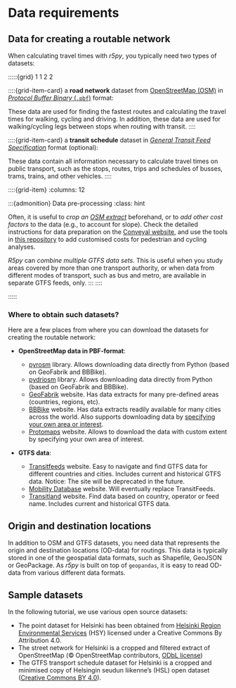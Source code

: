 # Data requirements

## Data for creating a routable network

When calculating travel times with *r5py*, you typically need two types of
datasets:

:::::{grid} 1 1 2 2

::::{grid-item-card}
a **road network** dataset from [OpenStreetMap
(OSM)](https://wiki.openstreetmap.org/wiki/Data) in [*Protocol Buffer Binary*
(`.pbf`)](https://wiki.openstreetmap.org/wiki/PBF_Format) format:

These data are used for finding the fastest routes and calculating the travel
times for walking, cycling and driving. In addition, these data are used
for walking/cycling legs between stops when routing with transit.
::::

::::{grid-item-card}
a **transit schedule** dataset in [*General Transit Feed
Specification*](https://en.wikipedia.org/wiki/GTFS) format (optional):

These data contain all information necessary to calculate travel times on
public transport, such as the stops, routes, trips and schedules of busses,
trams, trains, and other vehicles.
::::

::::{grid-item}
:columns: 12

:::{admonition} Data pre-processing
:class: hint

Often, it is useful to *crop an [OSM extract](#where-to-get-these-datasets)*
beforehand, or to *add other cost factors* to the data (e.g., to account for
slope). Check the detailed instructions for data preparation on the [Conveyal
website](https://docs.conveyal.com/prepare-inputs#preparing-the-osm-data), and
use the tools in [this
repository](https://github.com/RSGInc/ladot_analysis_dataprep) to add
customised costs for pedestrian and cycling analyses.

*R5py* can *combine multiple GTFS data sets*. This is useful when you study
areas covered by more than one transport authority, or when data from different
modes of transport, such as bus and metro, are available in separate GTFS
feeds, only.
:::
::::

:::::

### Where to obtain such datasets?

Here are a few places from where you can download the datasets for creating the routable network:

- **OpenStreetMap data in PBF-format**:

  - [pyrosm](https://pyrosm.readthedocs.io/en/latest/basics.html#protobuf-file-what-is-it-and-how-to-get-one)  library. Allows downloading data directly from Python (based on GeoFabrik and BBBike).
  - [pydriosm](https://pydriosm.readthedocs.io/en/latest/quick-start.html#download-data) library. Allows downloading data directly from Python (based on GeoFabrik and BBBike).
  - [GeoFabrik](http://download.geofabrik.de/) website. Has data extracts for many pre-defined areas (countries, regions, etc).
  - [BBBike](https://download.bbbike.org/osm/bbbike/) website. Has data extracts readily available for many cities across the world. Also supports downloading data by [specifying your own area or interest](https://extract.bbbike.org/).
  - [Protomaps](https://protomaps.com/downloads/osm) website. Allows to download the data with custom extent by specifying your own area of interest.


- **GTFS data**:
  - [Transitfeeds](https://transitfeeds.com/) website. Easy to navigate and find GTFS data for different countries and cities. Includes current and historical GTFS data. Notice: The site will be deprecated in the future.
  - [Mobility Database](https://database.mobilitydata.org) website. Will eventually replace TransitFeeds.
  - [Transitland](https://www.transit.land/operators) website. Find data based on country, operator or feed name. Includes current and historical GTFS data.


## Origin and destination locations

In addition to OSM and GTFS datasets, you need data that represents the origin
and destination locations (OD-data) for routings. This data is typically stored
in one of the geospatial data formats, such as Shapefile, GeoJSON or
GeoPackage. As *r5py* is built on top of `geopandas`, it is easy to read
OD-data from various different data formats.


## Sample datasets

In the following tutorial, we use various open source datasets:
- The point dataset for Helsinki has been obtained from [Helsinki Region Environmental Services](https://www.hsy.fi/en/environmental-information/open-data/avoin-data---sivut/population-grid-of-helsinki-metropolitan-area/) (HSY) licensed under a Creative Commons By Attribution 4.0.
- The street network for Helsinki is a cropped and filtered extract of OpenStreetMap (© OpenStreetMap contributors, [ODbL license](https://www.openstreetmap.org/copyright))
- The GTFS transport schedule dataset for Helsinki is a cropped and minimised copy of Helsingin seudun liikenne’s (HSL) open dataset ([Creative Commons BY 4.0](https://www.hsl.fi/hsl/avoin-data#aineistojen-kayttoehdot)).
